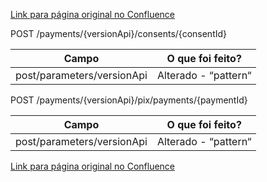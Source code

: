 [Link para página original no Confluence](https://openfinancebrasil.atlassian.net/wiki/spaces/OF/pages/146669674)

POST /payments/{versionApi}/consents/{consentId}

| **Campo** | **O que foi feito?** |
| --- | --- |
| post/parameters/versionApi | Alterado - “pattern“ |

 POST /payments/{versionApi}/pix/payments/{paymentId}

| **Campo** | **O que foi feito?** |
| --- | --- |
| post/parameters/versionApi | Alterado - “pattern“ |

[Link para página original no Confluence](https://openfinancebrasil.atlassian.net/wiki/spaces/OF/pages/146669674)